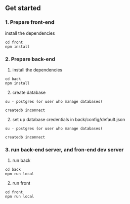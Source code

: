
## Get started

### 1. Prepare front-end

install the dependencies
```
cd front
npm install
```

### 2. Prepare back-end

1) install the dependencies
```
cd back
npm install
```

2) create database
```
su - postgres (or user who manage databases)

createdb inconnect
```

2) set up database credentials in back/config/default.json
```
su - postgres (or user who manage databases)

createdb inconnect
```

### 3. run back-end server, and fron-end dev server

1) run back
```
cd back
npm run local
```

2) run front
```
cd front
npm run local
```
